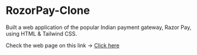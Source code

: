 # RozorPay-Clone
Built a web application of the popular Indian payment gateway, Razor Pay, using HTML &amp; Tailwind CSS.

Check the web page on this link -> <a href="aakashrane08-rozorpayclone.netlify.app">Click here<a/>
